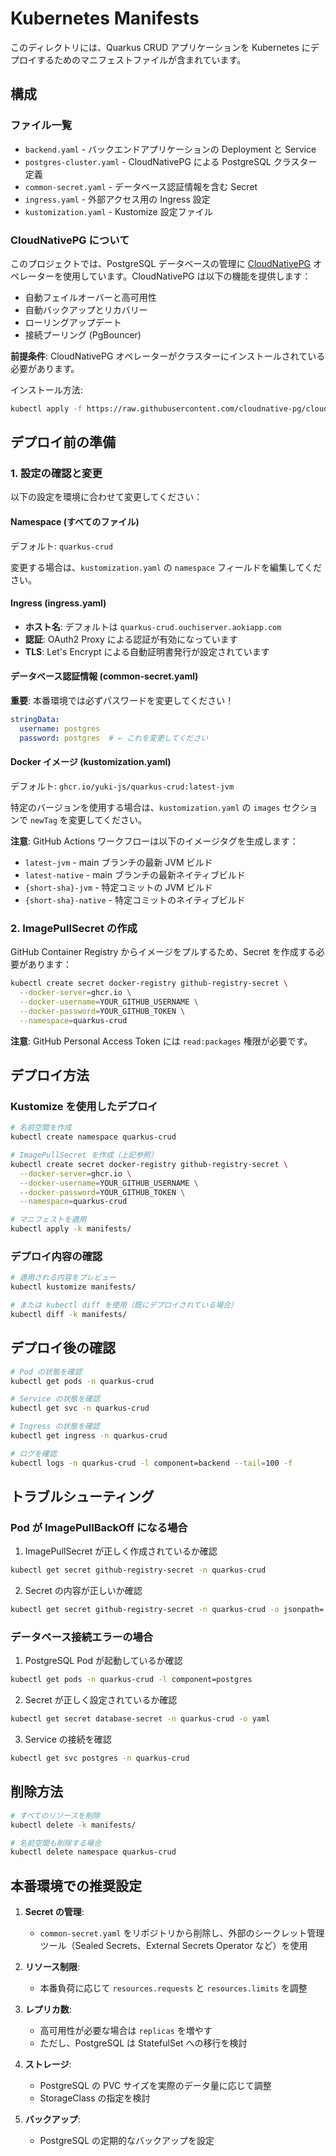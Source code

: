 # Kubernetes Manifests

このディレクトリには、Quarkus CRUD アプリケーションを Kubernetes にデプロイするためのマニフェストファイルが含まれています。

## 構成

### ファイル一覧

- `backend.yaml` - バックエンドアプリケーションの Deployment と Service
- `postgres-cluster.yaml` - CloudNativePG による PostgreSQL クラスター定義
- `common-secret.yaml` - データベース認証情報を含む Secret
- `ingress.yaml` - 外部アクセス用の Ingress 設定
- `kustomization.yaml` - Kustomize 設定ファイル

### CloudNativePG について

このプロジェクトでは、PostgreSQL データベースの管理に [CloudNativePG](https://cloudnative-pg.io/) オペレーターを使用しています。CloudNativePG は以下の機能を提供します：

- 自動フェイルオーバーと高可用性
- 自動バックアップとリカバリー
- ローリングアップデート
- 接続プーリング (PgBouncer)

**前提条件**: CloudNativePG オペレーターがクラスターにインストールされている必要があります。

インストール方法:
```bash
kubectl apply -f https://raw.githubusercontent.com/cloudnative-pg/cloudnative-pg/release-1.23/releases/cnpg-1.23.0.yaml
```

## デプロイ前の準備

### 1. 設定の確認と変更

以下の設定を環境に合わせて変更してください：

#### Namespace (すべてのファイル)
デフォルト: `quarkus-crud`

変更する場合は、`kustomization.yaml` の `namespace` フィールドを編集してください。

#### Ingress (ingress.yaml)
- **ホスト名**: デフォルトは `quarkus-crud.ouchiserver.aokiapp.com`
- **認証**: OAuth2 Proxy による認証が有効になっています
- **TLS**: Let's Encrypt による自動証明書発行が設定されています

#### データベース認証情報 (common-secret.yaml)
**重要**: 本番環境では必ずパスワードを変更してください！

```yaml
stringData:
  username: postgres
  password: postgres  # ← これを変更してください
```

#### Docker イメージ (kustomization.yaml)
デフォルト: `ghcr.io/yuki-js/quarkus-crud:latest-jvm`

特定のバージョンを使用する場合は、`kustomization.yaml` の `images` セクションで `newTag` を変更してください。

**注意**: GitHub Actions ワークフローは以下のイメージタグを生成します：
- `latest-jvm` - main ブランチの最新 JVM ビルド
- `latest-native` - main ブランチの最新ネイティブビルド
- `{short-sha}-jvm` - 特定コミットの JVM ビルド
- `{short-sha}-native` - 特定コミットのネイティブビルド

### 2. ImagePullSecret の作成

GitHub Container Registry からイメージをプルするため、Secret を作成する必要があります：

```bash
kubectl create secret docker-registry github-registry-secret \
  --docker-server=ghcr.io \
  --docker-username=YOUR_GITHUB_USERNAME \
  --docker-password=YOUR_GITHUB_TOKEN \
  --namespace=quarkus-crud
```

**注意**: GitHub Personal Access Token には `read:packages` 権限が必要です。

## デプロイ方法

### Kustomize を使用したデプロイ

```bash
# 名前空間を作成
kubectl create namespace quarkus-crud

# ImagePullSecret を作成（上記参照）
kubectl create secret docker-registry github-registry-secret \
  --docker-server=ghcr.io \
  --docker-username=YOUR_GITHUB_USERNAME \
  --docker-password=YOUR_GITHUB_TOKEN \
  --namespace=quarkus-crud

# マニフェストを適用
kubectl apply -k manifests/
```

### デプロイ内容の確認

```bash
# 適用される内容をプレビュー
kubectl kustomize manifests/

# または kubectl diff を使用（既にデプロイされている場合）
kubectl diff -k manifests/
```

## デプロイ後の確認

```bash
# Pod の状態を確認
kubectl get pods -n quarkus-crud

# Service の状態を確認
kubectl get svc -n quarkus-crud

# Ingress の状態を確認
kubectl get ingress -n quarkus-crud

# ログを確認
kubectl logs -n quarkus-crud -l component=backend --tail=100 -f
```

## トラブルシューティング

### Pod が ImagePullBackOff になる場合

1. ImagePullSecret が正しく作成されているか確認
```bash
kubectl get secret github-registry-secret -n quarkus-crud
```

2. Secret の内容が正しいか確認
```bash
kubectl get secret github-registry-secret -n quarkus-crud -o jsonpath='{.data.\.dockerconfigjson}' | base64 -d
```

### データベース接続エラーの場合

1. PostgreSQL Pod が起動しているか確認
```bash
kubectl get pods -n quarkus-crud -l component=postgres
```

2. Secret が正しく設定されているか確認
```bash
kubectl get secret database-secret -n quarkus-crud -o yaml
```

3. Service の接続を確認
```bash
kubectl get svc postgres -n quarkus-crud
```

## 削除方法

```bash
# すべてのリソースを削除
kubectl delete -k manifests/

# 名前空間も削除する場合
kubectl delete namespace quarkus-crud
```

## 本番環境での推奨設定

1. **Secret の管理**: 
   - `common-secret.yaml` をリポジトリから削除し、外部のシークレット管理ツール（Sealed Secrets、External Secrets Operator など）を使用

2. **リソース制限**:
   - 本番負荷に応じて `resources.requests` と `resources.limits` を調整

3. **レプリカ数**:
   - 高可用性が必要な場合は `replicas` を増やす
   - ただし、PostgreSQL は StatefulSet への移行を検討

4. **ストレージ**:
   - PostgreSQL の PVC サイズを実際のデータ量に応じて調整
   - StorageClass の指定を検討

5. **バックアップ**:
   - PostgreSQL の定期的なバックアップを設定
